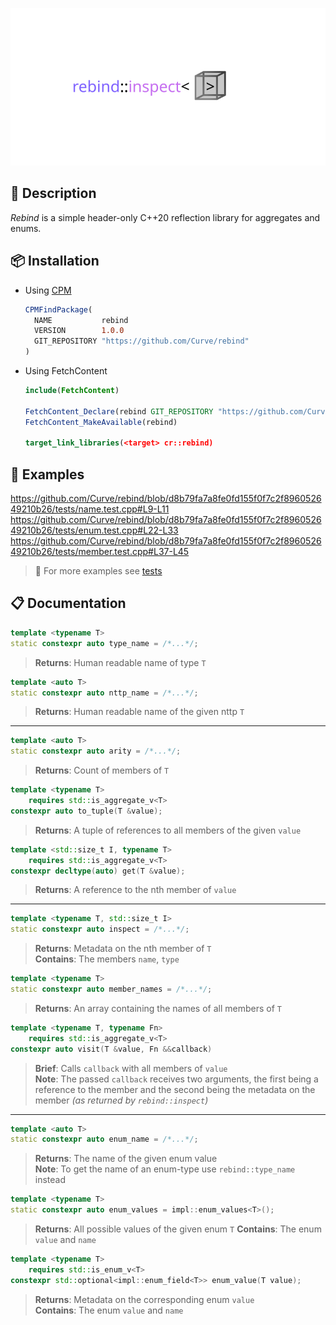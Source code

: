 <p align="center">
  <img src="assets/logo.svg" width="600">
</p>

## 📃 Description

_Rebind_ is a simple header-only C++20 reflection library for aggregates and enums.

## 📦 Installation

* Using [CPM](https://github.com/cpm-cmake/CPM.cmake)
  ```cmake
  CPMFindPackage(
    NAME           rebind
    VERSION        1.0.0
    GIT_REPOSITORY "https://github.com/Curve/rebind"
  )
  ```

* Using FetchContent
  ```cmake
  include(FetchContent)

  FetchContent_Declare(rebind GIT_REPOSITORY "https://github.com/Curve/rebind" GIT_TAG v1.0.0)
  FetchContent_MakeAvailable(rebind)

  target_link_libraries(<target> cr::rebind)
  ```

## 📖 Examples

https://github.com/Curve/rebind/blob/d8b79fa7a8fe0fd155f0f7c2f896052649210b26/tests/name.test.cpp#L9-L11
https://github.com/Curve/rebind/blob/d8b79fa7a8fe0fd155f0f7c2f896052649210b26/tests/enum.test.cpp#L22-L33
https://github.com/Curve/rebind/blob/d8b79fa7a8fe0fd155f0f7c2f896052649210b26/tests/member.test.cpp#L37-L45

> 🧪 For more examples see [tests](tests/)

## 📋 Documentation

```cpp
template <typename T>
static constexpr auto type_name = /*...*/;
```

> **Returns**: Human readable name of type `T`

```cpp
template <auto T>
static constexpr auto nttp_name = /*...*/;
```

> **Returns**: Human readable name of the given nttp `T`

---

```cpp
template <auto T>
static constexpr auto arity = /*...*/;
```

> **Returns**: Count of members of `T`

```cpp
template <typename T>
    requires std::is_aggregate_v<T>
constexpr auto to_tuple(T &value);
```

> **Returns**: A tuple of references to all members of the given `value`

```cpp
template <std::size_t I, typename T>
    requires std::is_aggregate_v<T>
constexpr decltype(auto) get(T &value);
```

> **Returns**: A reference to the nth member of `value`

---

```cpp
template <typename T, std::size_t I>
static constexpr auto inspect = /*...*/;
```

> **Returns**: Metadata on the nth member of `T`  
> **Contains**: The members `name`, `type`

```cpp
template <typename T>
static constexpr auto member_names = /*...*/;
```

> **Returns**: An array containing the names of all members of `T`  

```cpp
template <typename T, typename Fn>
    requires std::is_aggregate_v<T>
constexpr auto visit(T &value, Fn &&callback)
```

> **Brief**: Calls `callback` with all members of `value`  
> **Note**: The passed `callback` receives two arguments, the first being a reference to the member and the second being the metadata on the member _(as returned by `rebind::inspect`)_

---

```cpp
template <auto T>
static constexpr auto enum_name = /*...*/;
```

> **Returns**: The name of the given enum value  
> **Note**: To get the name of an enum-type use `rebind::type_name` instead

```cpp
template <typename T>
static constexpr auto enum_values = impl::enum_values<T>();
```

> **Returns**: All possible values of the given enum `T`
> **Contains**: The enum `value` and `name`

```cpp
template <typename T>
    requires std::is_enum_v<T>
constexpr std::optional<impl::enum_field<T>> enum_value(T value);
```

> **Returns**: Metadata on the corresponding enum `value`  
> **Contains**: The enum `value` and `name`
